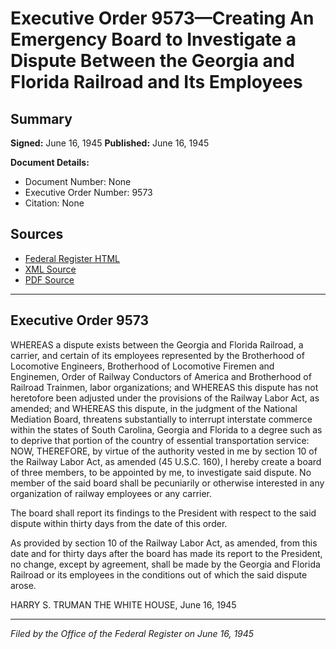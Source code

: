 # Executive Order 9573—Creating An Emergency Board to Investigate a Dispute Between the Georgia and Florida Railroad and Its Employees

## Summary

**Signed:** June 16, 1945
**Published:** June 16, 1945

**Document Details:**
- Document Number: None
- Executive Order Number: 9573
- Citation: None

## Sources
- [Federal Register HTML](https://www.presidency.ucsb.edu/documents/executive-order-9573-creating-emergency-board-investigate-dispute-between-the-georgia-and)
- [XML Source](None)
- [PDF Source](None)

---

## Executive Order 9573

WHEREAS a dispute exists between the Georgia and Florida Railroad, a carrier, and certain of its employees represented by the Brotherhood of Locomotive Engineers, Brotherhood of Locomotive Firemen and Enginemen, Order of Railway Conductors of America and Brotherhood of Railroad Trainmen, labor organizations; and
WHEREAS this dispute has not heretofore been adjusted under the provisions of the Railway Labor Act, as amended; and
WHEREAS this dispute, in the judgment of the National Mediation Board, threatens substantially to interrupt interstate commerce within the states of South Carolina, Georgia and Florida to a degree such as to deprive that portion of the country of essential transportation service:
NOW, THEREFORE, by virtue of the authority vested in me by section 10 of the Railway Labor Act, as amended (45 U.S.C. 160), I hereby create a board of three members, to be appointed by me, to investigate said dispute. No member of the said board shall be pecuniarily or otherwise interested in any organization of railway employees or any carrier.

The board shall report its findings to the President with respect to the said dispute within thirty days from the date of this order.

As provided by section 10 of the Railway Labor Act, as amended, from this date and for thirty days after the board has made its report to the President, no change, except by agreement, shall be made by the Georgia and Florida Railroad or its employees in the conditions out of which the said dispute arose.

HARRY S. TRUMAN
THE WHITE HOUSE,
June 16, 1945

---

*Filed by the Office of the Federal Register on June 16, 1945*
